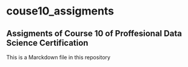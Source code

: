 # couse10_assigments

## Assigments of Course 10 of Proffesional Data Science Certification

This is a Marckdown file in this repository
